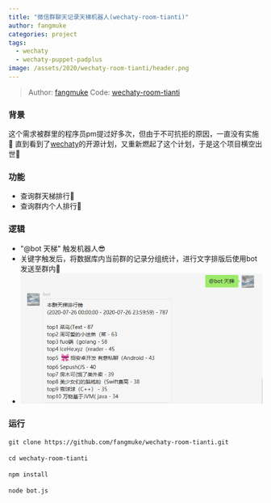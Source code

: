 ```yaml
---
title: "微信群聊天记录天梯机器人(wechaty-room-tianti)"
author: fangmuke
categories: project
tags:
  - wechaty
  - wechaty-puppet-padplus
image: /assets/2020/wechaty-room-tianti/header.png
---
```

> Author: [fangmuke](https://github.com/fangmuke)
> Code: [wechaty-room-tianti](https://github.com/fangmuke/wechaty-room-tianti)

### 背景

这个需求被群里的程序员pm提过好多次，但由于不可抗拒的原因，一直没有实施🤪
直到看到了[wechaty](https://github.com/wechaty/wechat)的开源计划，又重新燃起了这个计划，于是这个项目横空出世🎉

### 功能

- 查询群天梯排行🎈
- 查询群内个人排行🏅

<!--more-->

### 逻辑

- "@bot 天梯" 触发机器人😎
- 关键字触发后，将数据库内当前群的记录分组统计，进行文字排版后使用bot发送至群内👀
- ![截图](/assets/2020/wechaty-room-tianti/screenshot1.png)

### 运行

```shell
git clone https://github.com/fangmuke/wechaty-room-tianti.git

cd wechaty-room-tianti

npm install

node bot.js
```
